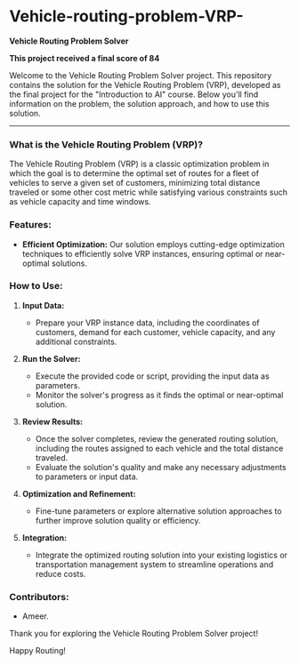# Vehicle-routing-problem-VRP-
**Vehicle Routing Problem Solver**

**This project received a final score of 84**

Welcome to the Vehicle Routing Problem Solver project.
This repository contains the solution for the Vehicle Routing Problem (VRP), developed as the final project for the "Introduction to AI" course.
Below you'll find information on the problem, the solution approach, and how to use this solution.

---

### What is the Vehicle Routing Problem (VRP)?

The Vehicle Routing Problem (VRP) is a classic optimization problem in which the goal is to determine the optimal set of routes for a fleet of vehicles to serve a given set of customers, minimizing total distance traveled or some other cost metric while satisfying various constraints such as vehicle capacity and time windows.

### Features:

- **Efficient Optimization:** Our solution employs cutting-edge optimization techniques to efficiently solve VRP instances, ensuring optimal or near-optimal solutions.

### How to Use:

1. **Input Data:**
   - Prepare your VRP instance data, including the coordinates of customers, demand for each customer, vehicle capacity, and any additional constraints.
   
2. **Run the Solver:**
   - Execute the provided code or script, providing the input data as parameters.
   - Monitor the solver's progress as it finds the optimal or near-optimal solution.

3. **Review Results:**
   - Once the solver completes, review the generated routing solution, including the routes assigned to each vehicle and the total distance traveled.
   - Evaluate the solution's quality and make any necessary adjustments to parameters or input data.

4. **Optimization and Refinement:**
   - Fine-tune parameters or explore alternative solution approaches to further improve solution quality or efficiency.
   
5. **Integration:**
   - Integrate the optimized routing solution into your existing logistics or transportation management system to streamline operations and reduce costs.

### Contributors:

- Ameer.

Thank you for exploring the Vehicle Routing Problem Solver project!  

Happy Routing!

